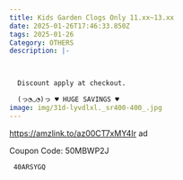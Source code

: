 ```yaml
---
title: Kids Garden Clogs Only 11.xx~13.xx
date: 2025-01-26T17:46:33.850Z
tags: 2025-01-26
Category: OTHERS
description: |-
  


  Discount apply at checkout.

  (っ◔◡◔)っ ♥ HUGE SAVINGS ♥
image: img/31d-lyvdlxl._sr400-400_.jpg
---
```

https://amzlink.to/az00CT7xMY4Ir   ad

C﻿oupon Code: 50MBWP2J

<pre class="language-javascript"><code

class="language-javascript"> 40ARSYGQ </code></pre>